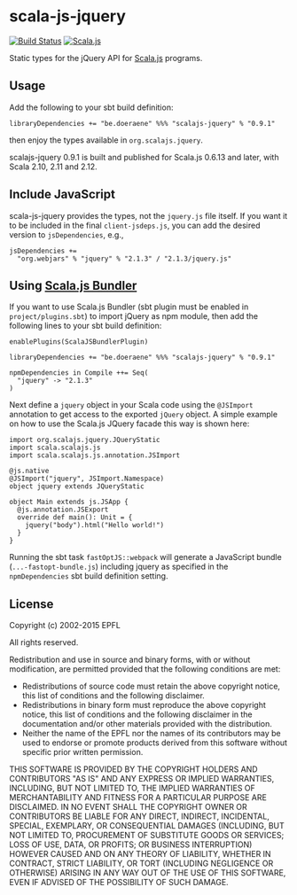 scala-js-jquery
===============

[![Build Status](https://travis-ci.org/scala-js/scala-js-jquery.svg?branch=master)](https://travis-ci.org/scala-js/scala-js-jquery)
[![Scala.js](https://www.scala-js.org/assets/badges/scalajs-0.6.13.svg)](https://www.scala-js.org/)

Static types for the jQuery API for [Scala.js](http://www.scala-js.org/) programs.

Usage
-----

Add the following to your sbt build definition:

    libraryDependencies += "be.doeraene" %%% "scalajs-jquery" % "0.9.1"

then enjoy the types available in `org.scalajs.jquery`.

scalajs-jquery 0.9.1 is built and published for Scala.js 0.6.13 and later, with
Scala 2.10, 2.11 and 2.12.

Include JavaScript
------------------

scala-js-jquery provides the types, not the `jquery.js` file itself.
If you want it to be included in the final `client-jsdeps.js`, you can add the desired version to `jsDependencies`, e.g.,

    jsDependencies +=
      "org.webjars" % "jquery" % "2.1.3" / "2.1.3/jquery.js"

Using [Scala.js Bundler](https://scalacenter.github.io/scalajs-bundler)
-----------------------------------------------------------------------

If you want to use Scala.js Bundler (sbt plugin must be enabled in `project/plugins.sbt`) to import jQuery as npm module, then add the following lines to your sbt build definition:

```
enablePlugins(ScalaJSBundlerPlugin)

libraryDependencies += "be.doeraene" %%% "scalajs-jquery" % "0.9.1"

npmDependencies in Compile ++= Seq(
  "jquery" -> "2.1.3"
)
```

Next define a `jquery` object in your Scala code using the `@JSImport` annotation to get access to the exported `jQuery` object.
A simple example on how to use the Scala.js JQuery facade this way is shown here:

```
import org.scalajs.jquery.JQueryStatic
import scala.scalajs.js
import scala.scalajs.js.annotation.JSImport

@js.native
@JSImport("jquery", JSImport.Namespace)
object jquery extends JQueryStatic

object Main extends js.JSApp {
  @js.annotation.JSExport
  override def main(): Unit = {
    jquery("body").html("Hello world!")
  }
}
```

Running the sbt task `fastOptJS::webpack` will generate a JavaScript bundle (`...-fastopt-bundle.js`) including jquery as specified in the `npmDependencies` sbt build definition setting.

License
-------

Copyright (c) 2002-2015 EPFL

All rights reserved.

Redistribution and use in source and binary forms, with or without modification,
are permitted provided that the following conditions are met:

*   Redistributions of source code must retain the above copyright notice,
    this list of conditions and the following disclaimer.
*   Redistributions in binary form must reproduce the above copyright notice,
    this list of conditions and the following disclaimer in the documentation
    and/or other materials provided with the distribution.
*   Neither the name of the EPFL nor the names of its contributors
    may be used to endorse or promote products derived from this software
    without specific prior written permission.

THIS SOFTWARE IS PROVIDED BY THE COPYRIGHT HOLDERS AND CONTRIBUTORS
"AS IS" AND ANY EXPRESS OR IMPLIED WARRANTIES, INCLUDING, BUT NOT
LIMITED TO, THE IMPLIED WARRANTIES OF MERCHANTABILITY AND FITNESS FOR
A PARTICULAR PURPOSE ARE DISCLAIMED. IN NO EVENT SHALL THE COPYRIGHT OWNER OR
CONTRIBUTORS BE LIABLE FOR ANY DIRECT, INDIRECT, INCIDENTAL, SPECIAL,
EXEMPLARY, OR CONSEQUENTIAL DAMAGES (INCLUDING, BUT NOT LIMITED TO,
PROCUREMENT OF SUBSTITUTE GOODS OR SERVICES; LOSS OF USE, DATA, OR
PROFITS; OR BUSINESS INTERRUPTION) HOWEVER CAUSED AND ON ANY THEORY OF
LIABILITY, WHETHER IN CONTRACT, STRICT LIABILITY, OR TORT (INCLUDING
NEGLIGENCE OR OTHERWISE) ARISING IN ANY WAY OUT OF THE USE OF THIS
SOFTWARE, EVEN IF ADVISED OF THE POSSIBILITY OF SUCH DAMAGE.
